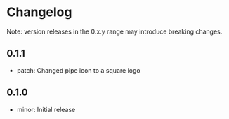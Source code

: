 # Changelog
Note: version releases in the 0.x.y range may introduce breaking changes.

## 0.1.1

- patch: Changed pipe icon to a square logo

## 0.1.0

- minor: Initial release

